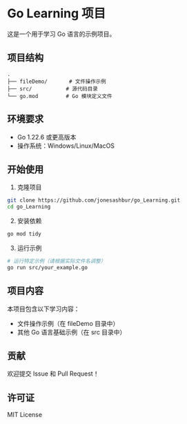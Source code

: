 # Go Learning 项目

这是一个用于学习 Go 语言的示例项目。

## 项目结构

```
.
├── fileDemo/       # 文件操作示例
├── src/           # 源代码目录
└── go.mod         # Go 模块定义文件
```

## 环境要求

- Go 1.22.6 或更高版本
- 操作系统：Windows/Linux/MacOS

## 开始使用

1. 克隆项目
```bash
git clone https://github.com/jonesashbur/go_Learning.git
cd go_Learning
```

2. 安装依赖
```bash
go mod tidy
```

3. 运行示例
```bash
# 运行特定示例（请根据实际文件名调整）
go run src/your_example.go
```

## 项目内容

本项目包含以下学习内容：

- 文件操作示例（在 fileDemo 目录中）
- 其他 Go 语言基础示例（在 src 目录中）

## 贡献

欢迎提交 Issue 和 Pull Request！

## 许可证

MIT License 